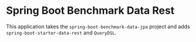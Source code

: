 # Spring Boot Benchmark Data Rest

This application takes the `spring-boot-benchmark-data-jpa` project and adds `spring-boot-starter-data-rest` and `QueryDSL`.